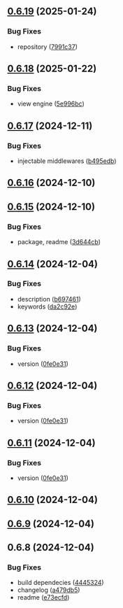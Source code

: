 ## [0.6.19](https://github.com/cmmvio/cmmv-express/compare/v0.6.18...v0.6.19) (2025-01-24)


### Bug Fixes

* repository ([7991c37](https://github.com/cmmvio/cmmv-express/commit/7991c37683cf62e715b6a890f9ff05b00b2934bc))



## [0.6.18](https://github.com/andrehrferreira/cmmv-express/compare/v0.6.17...v0.6.18) (2025-01-22)


### Bug Fixes

* view engine ([5e996bc](https://github.com/andrehrferreira/cmmv-express/commit/5e996bce53388202b484f6a11cdc3a4ed99b571e))



## [0.6.17](https://github.com/andrehrferreira/cmmv-express/compare/v0.6.16...v0.6.17) (2024-12-11)


### Bug Fixes

* injectable middlewares ([b495edb](https://github.com/andrehrferreira/cmmv-express/commit/b495edb6ecfb75000484e654afb8f8de4397d74c))



## [0.6.16](https://github.com/andrehrferreira/cmmv-express/compare/v0.6.15...v0.6.16) (2024-12-10)



## [0.6.15](https://github.com/andrehrferreira/cmmv-express/compare/v0.6.14...v0.6.15) (2024-12-10)


### Bug Fixes

* package, readme ([3d644cb](https://github.com/andrehrferreira/cmmv-express/commit/3d644cbf91ff00e7b78ef0e126c351feff2e49fd))



## [0.6.14](https://github.com/andrehrferreira/cmmv-express/compare/v0.6.13...v0.6.14) (2024-12-04)


### Bug Fixes

* description ([b697461](https://github.com/andrehrferreira/cmmv-express/commit/b6974611b6f88aebc5573e95116623faef373139))
* keywords ([da2c92e](https://github.com/andrehrferreira/cmmv-express/commit/da2c92e96b8ae9ff71b4daee566c1c43fdeaa241))



## [0.6.13](https://github.com/andrehrferreira/cmmv-express/compare/v0.6.8...v0.6.13) (2024-12-04)


### Bug Fixes

* version ([0fe0e31](https://github.com/andrehrferreira/cmmv-express/commit/0fe0e318a8feb87a00d7f9405aab2998a3263d2c))



## [0.6.12](https://github.com/andrehrferreira/cmmv-express/compare/v0.6.8...v0.6.12) (2024-12-04)


### Bug Fixes

* version ([0fe0e31](https://github.com/andrehrferreira/cmmv-express/commit/0fe0e318a8feb87a00d7f9405aab2998a3263d2c))



## [0.6.11](https://github.com/andrehrferreira/cmmv-express/compare/v0.6.8...v0.6.11) (2024-12-04)


### Bug Fixes

* version ([0fe0e31](https://github.com/andrehrferreira/cmmv-express/commit/0fe0e318a8feb87a00d7f9405aab2998a3263d2c))



## [0.6.10](https://github.com/andrehrferreira/cmmv-express/compare/v0.6.8...v0.6.10) (2024-12-04)



## [0.6.9](https://github.com/andrehrferreira/cmmv-express/compare/v0.6.8...v0.6.9) (2024-12-04)



## 0.6.8 (2024-12-04)


### Bug Fixes

* build dependecies ([4445324](https://github.com/andrehrferreira/cmmv-express/commit/4445324238d20c35a3cd684672f99c49fbc2da47))
* changelog ([a479db5](https://github.com/andrehrferreira/cmmv-express/commit/a479db56b161ccfc6f76b278ab00e7af0a6135c7))
* readme ([e73ecfd](https://github.com/andrehrferreira/cmmv-express/commit/e73ecfd7d3924ccb8c9651579c7999cac462af0f))



